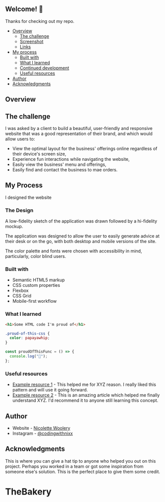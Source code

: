 ## Welcome! 👋

Thanks for checking out my repo.

- [Overview](#overview)
  - [The challenge](#the-challenge)
  - [Screenshot](#screenshot)
  - [Links](#links)
- [My process](#my-process)
  - [Built with](#built-with)
  - [What I learned](#what-i-learned)
  - [Continued development](#continued-development)
  - [Useful resources](#useful-resources)
- [Author](#author)
- [Acknowledgments](#acknowledgments)

## Overview

## The challenge

I was asked by a client to build a beautiful, user-friendly and responsive website that was a good representation of their brand, and which would allow users to:

- View the optimal layout for the business' offerings online regardless of their device's screen size,
- Experience fun interactions while navigating the website,
- Easily view the business' menu and offerings,
- Easily find and contact the business to mae orders.

## My Process

I designed the website

### The Design

A low-fidelity sketch of the application was drawn followed by a hi-fidelity mockup.

The application was designed to allow the user to easily generate advice at their desk or on the go, with both desktop and mobile versions of the site.

The color palette and fonts were chosen with accessibility in mind, particularly, color blind users.

### Built with

- Semantic HTML5 markup
- CSS custom properties
- Flexbox
- CSS Grid
- Mobile-first workflow

### What I learned

```html
<h1>Some HTML code I'm proud of</h1>
```

```css
.proud-of-this-css {
  color: papayawhip;
}
```

```js
const proudOfThisFunc = () => {
  console.log("🎉");
};
```

### Useful resources

- [Example resource 1](https://www.example.com) - This helped me for XYZ reason. I really liked this pattern and will use it going forward.
- [Example resource 2](https://www.example.com) - This is an amazing article which helped me finally understand XYZ. I'd recommend it to anyone still learning this concept.

## Author

- Website - [Nicolette Woolery](https://www.nicolettewoolery.com)
- Instagram - [@codingwithnixx](https://www.twitter.com/codingwithnixx)

## Acknowledgments

This is where you can give a hat tip to anyone who helped you out on this project. Perhaps you worked in a team or got some inspiration from someone else's solution. This is the perfect place to give them some credit.
# TheBakery
